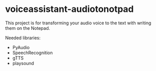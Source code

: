 # voiceassistant-audiotonotpad

This project is for transforming your audio voice to the text with writing them on the Notepad.

Needed libraries:
- PyAudio
- SpeechRecognition
- gTTS
- playsound
